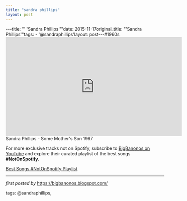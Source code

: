 ```yaml
---
title: "sandra phillips"
layout: post
---
```

---title: "' 'Sandra Phillips''"date: 2015-11-17original_title: "'Sandra Phillips'"tags:  - '@sandraphillips'layout: post---#1960s <br /><iframe allowfullscreen="" frameborder="0" height="315" src="https://www.youtube.com/embed/ZHiFH0hmnE0?list=PLtuNtuTatqI3X01zTqiujiaUhFaK1PjKA" width="560"></iframe> <br />Sandra Phillips - Some Mother's Son 1967<!--Subscribe and Playlist Links--><div>    <p>For more exclusive tracks not on Spotify, subscribe to <a href="https://www.youtube.com/@BigBanonos" target="_blank">BigBanonos on YouTube</a> and explore their curated playlist of the best songs <strong>#NotOnSpotify</strong>.</p>    <p><a href="https://www.youtube.com/playlist?list=PLtuNtuTatqI0kFahUCbtbfenC_ET5O_tr" target="_blank">Best Songs #NotOnSpotify Playlist<br /></a></p></div><hr /><p><em>first posted by</em> <a href="https://bigbanonos.blogspot.com/" rel="noopener" target="_new">https://bigbanonos.blogspot.com/</a></p><p>tags: @sandraphillips,</p>